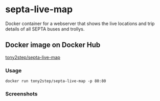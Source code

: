 # septa-live-map
Docker container for a webserver that shows the live locations and trip details of all SEPTA buses and trollys.

## Docker image on Docker Hub
[tony2step/septa-live-map](https://hub.docker.com/repository/docker/tony2step/septa-live-map/general)

### Usage
```docker run tony2step/septa-live-map -p 80:80```

### Screenshots
